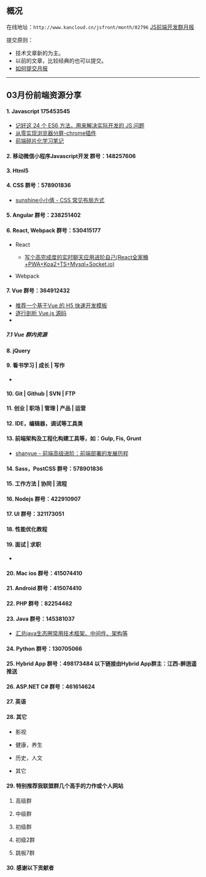 ## 概况

在线地址：`http://www.kancloud.cn/jsfront/month/82796` [JS前端开发群月报](http://www.kancloud.cn/jsfront/month/82796)


提交原则：

- 技术文章新的为主。
- 以前的文章，比较经典的也可以提交。
- [如何提交月报](http://www.kancloud.cn/jsfront/month/227309)

---


## 03月份前端资源分享
#### 1. Javascript 175453545
- [记好这 24 个 ES6 方法，用来解决实际开发的 JS 问题](https://juejin.im/post/5e5ef2f9f265da57685dc9c1)
- [从零实现浏览器分屏-chrome插件](https://www.bilibili.com/video/av94736617)
- [前端碎片化学习笔记](https://github.com/xm2by/fragment)

#### 2. 移动微信小程序Javascript开发 群号：148257606


#### 3. Html5


#### 4. CSS  群号：578901836
- [sunshine小小倩 - CSS 常见布局方式](https://juejin.im/post/599970f4518825243a78b9d5)

#### 5. Angular 群号：238251402

#### 6. React, Webpack 群号：530415177
- React
  
  - [写个高完成度的实时聊天应用进阶自己(React全家桶+PWA+Koa2+TS+Mysql+Socket.io)](https://juejin.im/post/5e5246e2f265da5752093cc8)
  
- Webpack


#### 7. Vue 群号：364912432
- [推荐一个基于Vue 的 H5 快速开发模板](https://juejin.im/post/5e612534e51d4527017971a2)
- [逐行剖析 Vue.js 源码](https://nlrx-wjc.github.io/Learn-Vue-Source-Code/reactive/)
- []()

##### 7.1 Vue 群内资源


#### 8. jQuery

#### 9. 看书学习 | 成长 | 写作
- []()

#### 10. Git | Github | SVN | FTP

#### 11. 创业 | 职场 | 管理 | 产品 | 运营

#### 12. IDE，编辑器，调试等工具类

#### 13. 前端架构及工程化构建工具等，如：Gulp, Fis, Grunt
- [shanyue - 前端高级进阶：前端部署的发展历程](https://juejin.im/post/5e6836cc51882549052f56f5)

#### 14. Sass，PostCSS  群号：578901836

#### 15. 工作方法 | 协同 | 流程

#### 16. Nodejs 群号：422910907

#### 17. UI 群号：321173051

#### 18. 性能优化教程

#### 19. 面试 | 求职
- []()

#### 20. Mac ios 群号：415074410

#### 21. Android 群号：415074410

#### 22. PHP 群号：82254462

#### 23. Java 群号：145381037
- [汇总java生态圈常用技术框架、中间件、架构等](https://github.com/aalansehaiyang/technology-talk)

#### 24. Python 群号：130705066

#### 25. Hybrid App 群号：498173484 以下链接由Hybrid App群主：江西-醉逍遥推送

#### 26. ASP.NET C# 群号：461614624

#### 27. 英语

#### 28. 其它

- 影视


- 健康，养生


- 历史，人文


- 其它

  


#### 29. 特别推荐我联盟群几个高手的力作或个人网站

1. 高级群



2. 中级群


3. 初级群

4. 初级2群


5. 跳板7群


#### 30. 感谢以下贡献者

